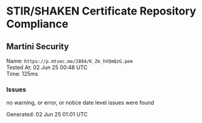 # STIR/SHAKEN Certificate Repository Compliance

## Martini Security

Name: `https://p.mtsec.me/2884/K_Zm_hVQmQzG.pem`\
Tested At: 02 Jun 25 00:48 UTC\
Time: 125ms

### Issues

no warning, or error, or notice date level issues were found

Generated: 02 Jun 25 01:01 UTC